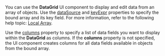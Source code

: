 You can use the **DataGrid** UI component to display and edit data from an array of objects. Use the [dataSource](/Documentation/ApiReference/UI_Widgets/dxDataGrid/Configuration/#dataSource) and [keyExpr](/Documentation/ApiReference/UI_Widgets/dxDataGrid/Configuration/#keyExpr) properties to specify the bound array and its key field. For more information, refer to the following help topic: [Local Array](/Documentation/Guide/Data_Binding/Specify_a_Data_Source/Local_Array/).

Use the [columns](/Documentation/ApiReference/UI_Widgets/dxDataGrid/Configuration/columns/) property to specify a list of data fields you want to display within the **DataGrid** as columns. If the **columns** property is not specified, the UI component creates columns for all data fields available in objects from the bound array.